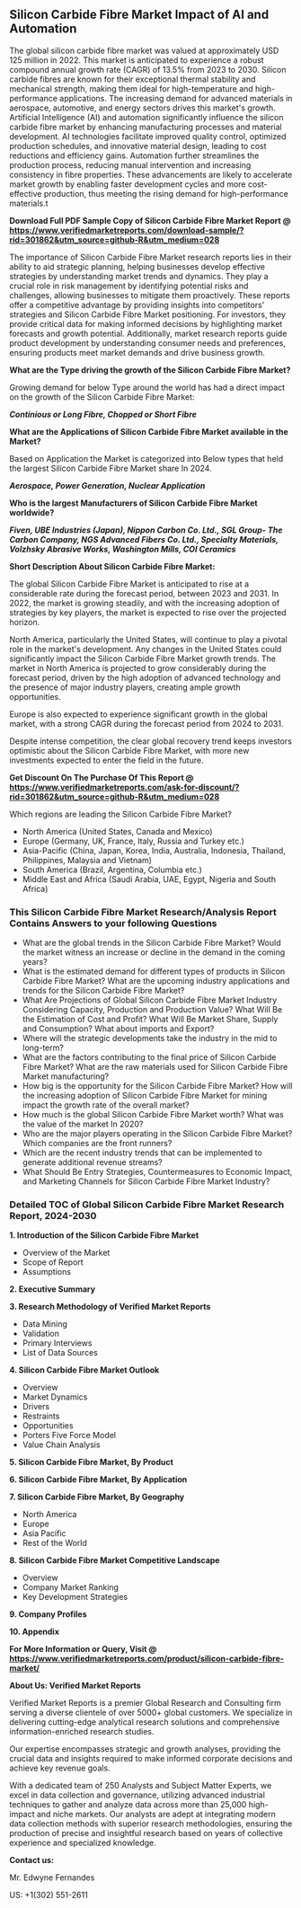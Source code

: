 <h2>Silicon Carbide Fibre Market Impact of AI and Automation</h2>The global silicon carbide fibre market was valued at approximately USD 125 million in 2022. This market is anticipated to experience a robust compound annual growth rate (CAGR) of 13.5% from 2023 to 2030. Silicon carbide fibres are known for their exceptional thermal stability and mechanical strength, making them ideal for high-temperature and high-performance applications. The increasing demand for advanced materials in aerospace, automotive, and energy sectors drives this market's growth. Artificial Intelligence (AI) and automation significantly influence the silicon carbide fibre market by enhancing manufacturing processes and material development. AI technologies facilitate improved quality control, optimized production schedules, and innovative material design, leading to cost reductions and efficiency gains. Automation further streamlines the production process, reducing manual intervention and increasing consistency in fibre properties. These advancements are likely to accelerate market growth by enabling faster development cycles and more cost-effective production, thus meeting the rising demand for high-performance materials.t</p><p id="" class=""><strong>Download Full PDF Sample Copy of Silicon Carbide Fibre Market Report @ <a href="https://www.verifiedmarketreports.com/download-sample/?rid=301862&utm_source=github-R&utm_medium=028" target="_blank">https://www.verifiedmarketreports.com/download-sample/?rid=301862&utm_source=github-R&utm_medium=028</a></strong></p><p>The importance of&nbsp;Silicon Carbide Fibre Market research reports lies in their ability to aid strategic planning, helping businesses develop effective strategies by understanding market trends and dynamics. They play a crucial role in risk management by identifying potential risks and challenges, allowing businesses to mitigate them proactively. These reports offer a competitive advantage by providing insights into competitors' strategies and Silicon Carbide Fibre Market positioning. For investors, they provide critical data for making informed decisions by highlighting market forecasts and growth potential. Additionally, market research reports guide product development by understanding consumer needs and preferences, ensuring products meet market demands and drive business growth.</p><p><strong>What are the&nbsp;Type driving the growth of the Silicon Carbide Fibre Market?</strong></p><p id="" class="">Growing demand for below Type around the world has had a direct impact on the growth of the Silicon Carbide Fibre Market:</p><em><strong>Continious or Long Fibre, Chopped or Short Fibre</strong></em></p><strong>What are the&nbsp;Applications&nbsp;of Silicon Carbide Fibre Market available in the Market?</strong></p><p id="" class="">Based on Application the Market is categorized into Below types that held the largest Silicon Carbide Fibre Market share In 2024.</p><em><strong>Aerospace, Power Generation, Nuclear Application</strong></em></p><strong>Who is the largest Manufacturers of Silicon Carbide Fibre Market worldwide?</strong></p><p><em><strong>Fiven, UBE Industries (Japan), Nippon Carbon Co. Ltd., SGL Group- The Carbon Company, NGS Advanced Fibers Co. Ltd., Specialty Materials, Volzhsky Abrasive Works, Washington Mills, COI Ceramics</strong></em></p><p id="" class=""><strong>Short Description About Silicon Carbide Fibre Market:</strong></p><p>The global Silicon Carbide Fibre Market is anticipated to rise at a considerable rate during the forecast period, between 2023 and 2031. In 2022, the market is growing steadily, and with the increasing adoption of strategies by key players, the market is expected to rise over the projected horizon.</p><p>North America, particularly the United States, will continue to play a pivotal role in the market's development. Any changes in the United States could significantly impact the Silicon Carbide Fibre Market growth trends. The market in North America is projected to grow considerably during the forecast period, driven by the high adoption of advanced technology and the presence of major industry players, creating ample growth opportunities.</p><p>Europe is also expected to experience significant growth in the global market, with a strong CAGR during the forecast period from 2024 to 2031.</p><p>Despite intense competition, the clear global recovery trend keeps investors optimistic about the Silicon Carbide Fibre Market, with more new investments expected to enter the field in the future.</p><p id="" class=""><strong>Get Discount On The Purchase Of This Report @ <a href="https://www.verifiedmarketreports.com/ask-for-discount/?rid=301862&utm_source=github-R&utm_medium=028" target="_blank">https://www.verifiedmarketreports.com/ask-for-discount/?rid=301862&utm_source=github-R&utm_medium=028</a></strong></p>Which regions are leading the Silicon Carbide Fibre Market?</p><ul><li>North America (United States, Canada and Mexico)</li><li>Europe (Germany, UK, France, Italy, Russia and Turkey etc.)</li><li>Asia-Pacific (China, Japan, Korea, India, Australia, Indonesia, Thailand, Philippines, Malaysia and Vietnam)</li><li>South America (Brazil, Argentina, Columbia etc.)</li><li>Middle East and Africa (Saudi Arabia, UAE, Egypt, Nigeria and South Africa)</li></ul><h3 id="" class="">This Silicon Carbide Fibre Market Research/Analysis Report Contains Answers to your following Questions</h3><ul><li>What are the global trends in the Silicon Carbide Fibre Market? Would the market witness an increase or decline in the demand in the coming years?</li><li>What is the estimated demand for different types of products in Silicon Carbide Fibre Market? What are the upcoming industry applications and trends for the Silicon Carbide Fibre Market?</li><li>What Are Projections of Global Silicon Carbide Fibre Market Industry Considering Capacity, Production and Production Value? What Will Be the Estimation of Cost and Profit? What Will Be Market Share, Supply and Consumption? What about imports and Export?</li><li>Where will the strategic developments take the industry in the mid to long-term?</li><li>What are the factors contributing to the final price of Silicon Carbide Fibre Market? What are the raw materials used for Silicon Carbide Fibre Market manufacturing?</li><li>How big is the opportunity for the Silicon Carbide Fibre Market? How will the increasing adoption of Silicon Carbide Fibre Market for mining impact the growth rate of the overall market?</li><li>How much is the global Silicon Carbide Fibre Market worth? What was the value of the market In 2020?</li><li>Who are the major players operating in the Silicon Carbide Fibre Market? Which companies are the front runners?</li><li>Which are the recent industry trends that can be implemented to generate additional revenue streams?</li><li>What Should Be Entry Strategies, Countermeasures to Economic Impact, and Marketing Channels for Silicon Carbide Fibre Market Industry?</li></ul><h3 id="" class="">Detailed TOC of Global Silicon Carbide Fibre Market Research Report, 2024-2030</h3><p id="" class=""><strong>1. Introduction of the Silicon Carbide Fibre Market</strong></p><ul><li>Overview of the Market</li><li>Scope of Report</li><li>Assumptions</li></ul><p id="" class=""><strong>2. Executive Summary</strong></p><p id="" class=""><strong>3. Research Methodology of Verified Market Reports</strong></p><ul><li>Data Mining</li><li>Validation</li><li>Primary Interviews</li><li>List of Data Sources</li></ul><p id="" class=""><strong>4. Silicon Carbide Fibre Market Outlook</strong></p><ul><li>Overview</li><li>Market Dynamics</li><li>Drivers</li><li>Restraints</li><li>Opportunities</li><li>Porters Five Force Model</li><li>Value Chain Analysis</li></ul><p id="" class=""><strong>5. Silicon Carbide Fibre Market, By Product</strong></p><p id="" class=""><strong>6. Silicon Carbide Fibre Market, By Application</strong></p><p id="" class=""><strong>7. Silicon Carbide Fibre Market, By Geography</strong></p><ul><li>North America</li><li>Europe</li><li>Asia Pacific</li><li>Rest of the World</li></ul><p id="" class=""><strong>8. Silicon Carbide Fibre Market Competitive Landscape</strong></p><ul><li>Overview</li><li>Company Market Ranking</li><li>Key Development Strategies</li></ul><p id="" class=""><strong>9. Company Profiles</strong></p><p id="" class=""><strong>10. Appendix</strong></p><p id="" class=""><strong>For More Information or Query, Visit @ <a href="https://www.verifiedmarketreports.com/product/silicon-carbide-fibre-market/" target="_blank">https://www.verifiedmarketreports.com/product/silicon-carbide-fibre-market/</a></strong></p><p id="" class=""><strong>About Us: Verified Market Reports</strong></p><p id="" class="">Verified Market Reports is a premier Global Research and Consulting firm serving a diverse clientele of over 5000+ global customers. We specialize in delivering cutting-edge analytical research solutions and comprehensive information-enriched research studies.</p><p id="" class="">Our expertise encompasses strategic and growth analyses, providing the crucial data and insights required to make informed corporate decisions and achieve key revenue goals.</p><p id="" class="">With a dedicated team of 250 Analysts and Subject Matter Experts, we excel in data collection and governance, utilizing advanced industrial techniques to gather and analyze data across more than 25,000 high-impact and niche markets. Our analysts are adept at integrating modern data collection methods with superior research methodologies, ensuring the production of precise and insightful research based on years of collective experience and specialized knowledge.</p><p id="" class=""><strong>Contact us:</strong></p><p id="" class="">Mr. Edwyne Fernandes</p><p id="" class="">US: +1(302) 551-2611</p>